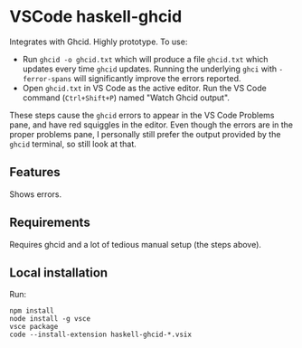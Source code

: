 # VSCode haskell-ghcid

Integrates with Ghcid. Highly prototype. To use:

* Run `ghcid -o ghcid.txt` which will produce a file `ghcid.txt` which updates every time `ghcid` updates. Running the underlying `ghci` with `-ferror-spans` will significantly improve the errors reported.
* Open `ghcid.txt` in VS Code as the active editor. Run the VS Code command (`Ctrl+Shift+P`) named "Watch Ghcid output".

These steps cause the `ghcid` errors to appear in the VS Code Problems pane, and have red squiggles in the editor. Even though the errors are in the proper problems pane, I personally still prefer the output provided by the `ghcid` terminal, so still look at that.

## Features

Shows errors.

## Requirements

Requires ghcid and a lot of tedious manual setup (the steps above).

## Local installation

Run:

    npm install
    node install -g vsce
    vsce package
    code --install-extension haskell-ghcid-*.vsix
